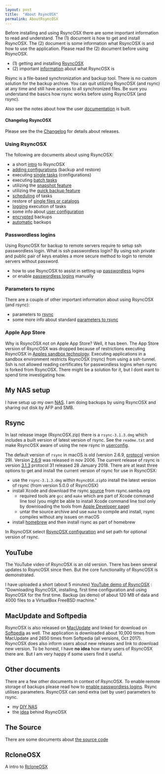 ```yaml
---
layout: post
title:  "About RsyncOSX"
permalink: AboutRsyncOSX
---
```

Before installing and using RsyncOSX there are some important information to read and understand. The (1) document is how to get and install RsyncOSX. The (2) document is some information what RsyncOSX is and how to use the application. Please read the (2) document before using RsyncOSX.

 - (1) getting and installing [RsyncOSX](/Install)
 - (2) important [information](/HowtoUseRsyncOSX) about what RsyncOSX is

Rsync is a file-based synchronization and backup tool. There is no custom solution for the backup archive. You can quit utilizing RsyncOSX (and rsync) at any time and still have access to all synchronized files. Be sure you understand the basics how rsync works before using RsyncOSX (and rsync).

Also see the notes about how the user [documentation](/AboutTheUserDoc) is built.

#### Changelog RsyncOSX

Please see the the [Changelog](/Changelog) for details about releases.

### Using RsyncOSX

The following are documents about using RsyncOSX:
- a short [intro](/Intro) to RsyncOSX
- [adding configurations](/AddConfigurations) (backup and restore)
- executing [single tasks](/SingleTask) (configurations)
- executing [batch tasks](/BatchTask)
- utilizing the [snapshot feature](/Snapshots)
- utilizing the [quick backup feature](/Quickbackup)
- [scheduling](/ScheduleTasks) of tasks
- restore of [single files or catalogs](/CopySingleFiles)
- [logging](/Logging) execution of tasks
- some info about [user configuration](/UserConfiguration)
- [encrypted](/Encrypted) backups
- [automatic](/Automatic) backups

### Passwordless logins

Using RsyncOSX for backup to remote servers require to setup ssh passwordless login. What is ssh passwordless login? By using ssh private and public pair of keys enables a more secure method to login to remote servers without password.

- how to use RsyncOSX to assist in setting up [passwordless](/ssh) logins
- or enable [passwordless logins](/PasswordlessLogin) manually

### Parameters to rsync

There are a couple of other important information about using RsyncOSX (and rsync):

- parameters to [rsync](/Parameters)
- some more info about standard [parameters to rsync](/RsyncParameters)

### Apple App Store

Why is RsyncOSX not on Apple App Store? Well, it has been. The App Store version of RsyncOSX was dropped because of restrictions executing RsyncOSX in [Apples sandbox technology](https://developer.apple.com/library/content/documentation/Security/Conceptual/AppSandboxDesignGuide/AboutAppSandbox/AboutAppSandbox.html). Executing applications in a sandbox environment restricts RsyncOSX (rsync) from using a ssh-tunnel. Ssh is not allowed reading certificates for passwordless logins when rsync is forked from RsyncOSX. There might be a solution for it, but I dont want to spend time investigating how.

## My NAS setup

I have setup up my own [NAS](/DIYNAS). I am doing backups by using RsyncOSX and sharing out disk by AFP and SMB.

## Rsync

In last release image (RsyncOSX.zip) there is a `rsync-3.1.3.dmg` which includes a built version of latest version of rsync. See the `readme.txt` and make RsyncOSX aware of using the new rsync in [userconfig](/UserConfiguration).

The default version of `rsync` in macOS is old (version 2.6.9, [protocol](https://rsync.samba.org/how-rsync-works.html) version 29). Version [2.6.9](https://download.samba.org/pub/rsync/src/rsync-2.6.9-NEWS) was released in nov 2006. The current release of rsync is version [3.1.3](https://download.samba.org/pub/rsync/src/rsync-3.1.3-NEWS) protocol 31 released 28 January 2018. There are at least three options to get and install the current version of rsync for use in RsyncOSX:

- use the `rsync-3.1.3.dmg` within `RsyncOSX.zip`to install the latest version of rsync (from version 5.0.0 of RsyncOSX)
- install Xcode and download the rsync [source](https://rsync.samba.org/) from rsync.samba.org
	- required tools are `gcc` and `make` which are part of Xcode command line tool (you might be able to install Xcode command line tool only by downloading the tools from [Apple Developer page](https://developer.apple.com/))
	- untar the source archive and use `make` to compile and install, rsync compiles without any issues on macOS
- install [homebrew](https://en.wikipedia.org/wiki/Homebrew_(package_management_software)) and then install rsync as part of homebrew

In RsyncOSX select [RsyncOSX configuration](/UserConfiguration) and set path for optional version of rsync.

## YouTube

The YouTube video of RsyncOSX is an old version. There has been several updates to RsyncOSX since then. But the core functionality of RsyncOSX is demonstrated.

I have uploaded a short (about 5 minutes) [YouTube demo of RsyncOSX](https://www.youtube.com/watch?v=ty1r7yvgExo) : "Downloading RsyncOSX, installing, first time configuration and using RsyncOSX for the first time. Backup (as demo) of about 120 MB of data and 4000 files to a VirtualBox FreeBSD machine."

## MacUpdate and Softpedia

RsyncOSX is also released on [MacUpdate](https://www.macupdate.com/app/mac/56516/rsyncosx) and linked for download on [Softpedia](http://mac.softpedia.com/get/Internet-Utilities/RsyncOSX.shtml) as well. The application is downloaded about 10,000 times from MacUpdate and 2650 times from Softpedia (all versions, Oct 2017). RsyncOSX does also inform users about new releases and link to download new version. To be honest, I have **no idea** how many users of RsyncOSX there are. But I am very happy if some users find it useful.

## Other documents

There are a few other documents in context of RsyncOSX. To enable remote storage of backups please read how to [enable passwordless logins](/PasswordlessLogin). Rsync utilises parameters. RsyncOSX can send extra (set by user) parameters to rsync.

- my [DIY NAS](/DIYNAS)
- the [idea](/Idea) behind RsyncOSX

## The Source

There are some documents about [the source code](/Source)

## RcloneOSX

A intro to [RcloneOSX](/RcloneIntro)
